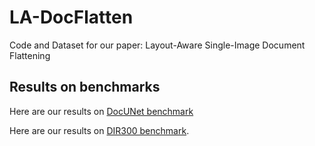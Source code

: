 # LA-DocFlatten
Code and Dataset for our paper: Layout-Aware Single-Image Document Flattening

## Results on benchmarks

Here are our results on [DocUNet benchmark](https://drive.google.com/drive/folders/1gScdx5EvAulhQNewSHGG2SI-IrtFpHL8)

Here are our results on [DIR300 benchmark](https://drive.google.com/drive/folders/1I6v5deUvLNXbIYQ-Qz7oCbciu7ZpN3B4).
